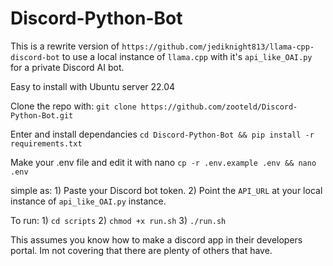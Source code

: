 # Discord-Python-Bot
This is a rewrite version of `https://github.com/jediknight813/llama-cpp-discord-bot` to use a local instance of `llama.cpp` with it's `api_like_OAI.py` for a private Discord AI bot.

Easy to install with Ubuntu server 22.04

Clone the repo with:
`git clone https://github.com/zooteld/Discord-Python-Bot.git`

Enter and install dependancies
`cd Discord-Python-Bot && pip install -r requirements.txt`

Make your .env file and edit it with nano
`cp -r .env.example .env && nano .env`

simple as:
	1) Paste your Discord bot token.
	2) Point the `API_URL` at your local instance of `api_like_OAI.py` instance.
	
To run:
	1) `cd scripts`
	2) `chmod +x run.sh`
	3) `./run.sh`
	
This assumes you know how to make a discord app in their developers portal. 
Im not covering that there are plenty of others that have.